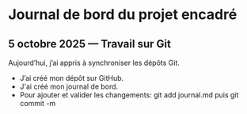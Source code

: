 # Journal de bord du projet encadré

## 5 octobre 2025 — Travail sur Git
Aujourd’hui, j’ai appris à synchroniser les dépôts Git.
- J’ai créé mon dépôt sur GitHub.
- J'ai créé mon journal de bord. 
- Pour ajouter et valider les changements: git add journal.md puis git commit -m 